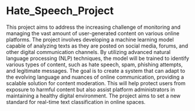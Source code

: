 # Hate_Speech_Project
This project aims to address the increasing challenge of monitoring and managing the vast amount of user-generated content on various online platforms. 
The project involves developing a machine learning model capable of analyzing texts as they are posted on social media, forums, and other digital communication channels. By utilizing advanced natural language processing (NLP) techniques, the model will be trained to identify various types of content, such as hate speech, spam, phishing attempts, and legitimate messages. The goal is to create a system that can adapt to the evolving language and nuances of online communication, providing a scalable solution for content moderation.
 This will help protect users from exposure to harmful content but also assist platform administrators in maintaining a healthy digital environment. The project aims to set a new standard for real-time text classification in online spaces.
